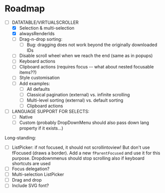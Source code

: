 # Roadmap

- [ ] DATATABLE/VIRTUALSCROLLER
  - [x] Selection & multi-selection
  - [x] alwaysRenderIds
  - [ ] Drag-n-drop sorting:
      - [ ] Bug: dragging does not work beyond the originally downloaded IDs
  - [ ] Disable scroll wheel when we reach the end (same as in popups)
  - [ ] Keyboard actions
  - [ ] Clipboard actions (requires focus -- what about nested focusable items??)
  - [ ] Style customisation
  - [ ] Add examples:
      - [ ] All defaults
      - [ ] Classical pagination (external) vs. infinite scrolling
      - [ ] Multi-level sorting (external) vs. default sorting
      - [ ] Clipboard actions

- [ ] LANGUAGE SUPPORT FOR SELECTS:
  - [ ] Native
  - [ ] Custom (probably DropDownMenu should also pass down lang property if it exists...)

Long-standing:
- [ ] ListPicker: if not focused, it should not scrollintoview! But don't use fFocused (draws a border). Add a new `fParentFocused` and use it for this purpose. Dropdownmenus should stop scrolling also if keyboard shortcuts are used
- [ ] Focus delegation?
- [ ] Multi-selection ListPicker
- [ ] Drag and drop
- [ ] Include SVG font?
